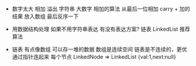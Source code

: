 - 数字太大 相加 
    溢出
    字符串 大数字
    相加的算法 从最后一位相加 
    carry + 加的结果 放入数组 最后反序一下

- 用数据结构处理
    如果不用字符串表达 有没有表达方案?
    链表 LinkedList
    推荐算法
- 链表 
    有点像数组 可以存一堆的数据
    数组是连续空间
    链表是不连续的，更优 通过指针连起来 
    每个节点 LinkedNode => LinkedList
    {val:1,next:null}